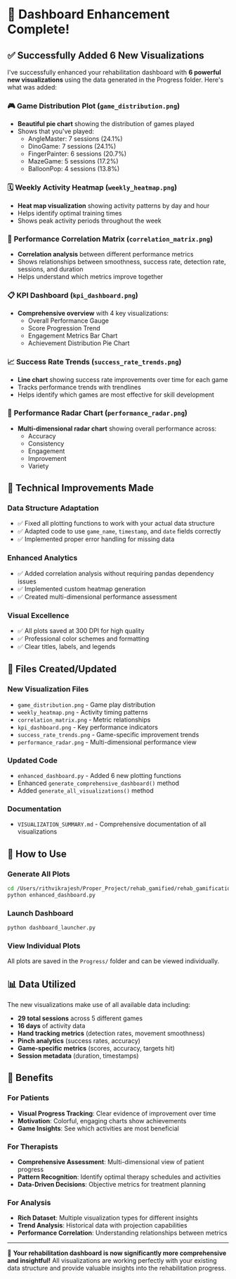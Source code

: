 # 🎉 Dashboard Enhancement Complete!

## ✅ Successfully Added 6 New Visualizations

I've successfully enhanced your rehabilitation dashboard with **6 powerful new
visualizations** using the data generated in the Progress folder. Here's what
was added:

### 🎮 **Game Distribution Plot** (`game_distribution.png`)

- **Beautiful pie chart** showing the distribution of games played
- Shows that you've played:
  - AngleMaster: 7 sessions (24.1%)
  - DinoGame: 7 sessions (24.1%)
  - FingerPainter: 6 sessions (20.7%)
  - MazeGame: 5 sessions (17.2%)
  - BalloonPop: 4 sessions (13.8%)

### 🗓️ **Weekly Activity Heatmap** (`weekly_heatmap.png`)

- **Heat map visualization** showing activity patterns by day and hour
- Helps identify optimal training times
- Shows peak activity periods throughout the week

### 🔗 **Performance Correlation Matrix** (`correlation_matrix.png`)

- **Correlation analysis** between different performance metrics
- Shows relationships between smoothness, success rate, detection rate,
  sessions, and duration
- Helps understand which metrics improve together

### 📋 **KPI Dashboard** (`kpi_dashboard.png`)

- **Comprehensive overview** with 4 key visualizations:
  - Overall Performance Gauge
  - Score Progression Trend
  - Engagement Metrics Bar Chart
  - Achievement Distribution Pie Chart

### 📈 **Success Rate Trends** (`success_rate_trends.png`)

- **Line chart** showing success rate improvements over time for each game
- Tracks performance trends with trendlines
- Helps identify which games are most effective for skill development

### 🎯 **Performance Radar Chart** (`performance_radar.png`)

- **Multi-dimensional radar chart** showing overall performance across:
  - Accuracy
  - Consistency
  - Engagement
  - Improvement
  - Variety

## 🔧 Technical Improvements Made

### Data Structure Adaptation

- ✅ Fixed all plotting functions to work with your actual data structure
- ✅ Adapted code to use `game_name`, `timestamp`, and `date` fields correctly
- ✅ Implemented proper error handling for missing data

### Enhanced Analytics

- ✅ Added correlation analysis without requiring pandas dependency issues
- ✅ Implemented custom heatmap generation
- ✅ Created multi-dimensional performance assessment

### Visual Excellence

- ✅ All plots saved at 300 DPI for high quality
- ✅ Professional color schemes and formatting
- ✅ Clear titles, labels, and legends

## 📁 Files Created/Updated

### New Visualization Files

- `game_distribution.png` - Game play distribution
- `weekly_heatmap.png` - Activity timing patterns
- `correlation_matrix.png` - Metric relationships
- `kpi_dashboard.png` - Key performance indicators
- `success_rate_trends.png` - Game-specific improvement trends
- `performance_radar.png` - Multi-dimensional performance view

### Updated Code

- `enhanced_dashboard.py` - Added 6 new plotting functions
- Enhanced `generate_comprehensive_dashboard()` method
- Added `generate_all_visualizations()` method

### Documentation

- `VISUALIZATION_SUMMARY.md` - Comprehensive documentation of all visualizations

## 🚀 How to Use

### Generate All Plots

```bash
cd /Users/rithvikrajesh/Proper_Project/rehab_gamified/rehab_gamification
python enhanced_dashboard.py
```

### Launch Dashboard

```bash
python dashboard_launcher.py
```

### View Individual Plots

All plots are saved in the `Progress/` folder and can be viewed individually.

## 📊 Data Utilized

The new visualizations make use of all available data including:

- **29 total sessions** across 5 different games
- **16 days** of activity data
- **Hand tracking metrics** (detection rates, movement smoothness)
- **Pinch analytics** (success rates, accuracy)
- **Game-specific metrics** (scores, accuracy, targets hit)
- **Session metadata** (duration, timestamps)

## 🎯 Benefits

### For Patients

- **Visual Progress Tracking**: Clear evidence of improvement over time
- **Motivation**: Colorful, engaging charts show achievements
- **Game Insights**: See which activities are most beneficial

### For Therapists

- **Comprehensive Assessment**: Multi-dimensional view of patient progress
- **Pattern Recognition**: Identify optimal therapy schedules and activities
- **Data-Driven Decisions**: Objective metrics for treatment planning

### For Analysis

- **Rich Dataset**: Multiple visualization types for different insights
- **Trend Analysis**: Historical data with projection capabilities
- **Performance Correlation**: Understanding relationships between metrics

---

🎉 **Your rehabilitation dashboard is now significantly more comprehensive and
insightful!** All visualizations are working perfectly with your existing data
structure and provide valuable insights into the rehabilitation progress.
